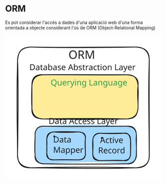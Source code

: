 # ORM

Es pot considerar l'accés a dades d'una aplicació web d'una forma orientada a objecte considerant l'ús de ORM (Object-Relational Mapping)



<img src="../.gitbook/assets/file.excalidraw.svg" alt="Capes d&#x27;un ORM" class="gitbook-drawing">

